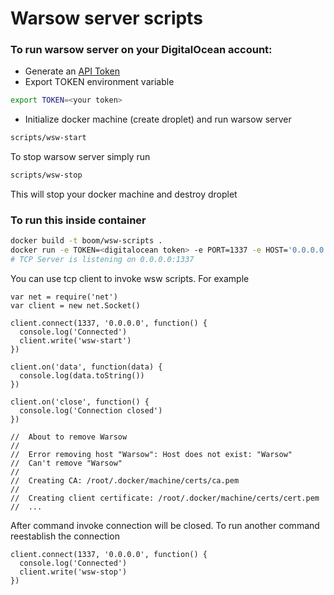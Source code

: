 # Warsow server scripts

### To run warsow server on your DigitalOcean account:

* Generate an [API Token]( https://cloud.digitalocean.com/settings/api/tokens)
* Export TOKEN environment variable
```bash
export TOKEN=<your token>
```
* Initialize docker machine (create droplet) and run warsow server
```bash
scripts/wsw-start
```

To stop warsow server simply run
```bash
scripts/wsw-stop
```
This will stop your docker machine and destroy droplet

### To run this inside container
```bash
docker build -t boom/wsw-scripts .
docker run -e TOKEN=<digitalocean token> -e PORT=1337 -e HOST='0.0.0.0' -p 1337:1337 -t boom/wsw-scripts
# TCP Server is listening on 0.0.0.0:1337
```

You can use tcp client to invoke wsw scripts. For example

```
var net = require('net')
var client = new net.Socket()

client.connect(1337, '0.0.0.0', function() {
  console.log('Connected')
  client.write('wsw-start')
})

client.on('data', function(data) {
  console.log(data.toString())
})

client.on('close', function() {
  console.log('Connection closed')
})

//  About to remove Warsow
//
//  Error removing host "Warsow": Host does not exist: "Warsow"
//  Can't remove "Warsow"
//  
//  Creating CA: /root/.docker/machine/certs/ca.pem
//  
//  Creating client certificate: /root/.docker/machine/certs/cert.pem
//  ...
```

After command invoke connection will be closed. To run another command
reestablish the connection

```
client.connect(1337, '0.0.0.0', function() {
  console.log('Connected')
  client.write('wsw-stop')
})
```
